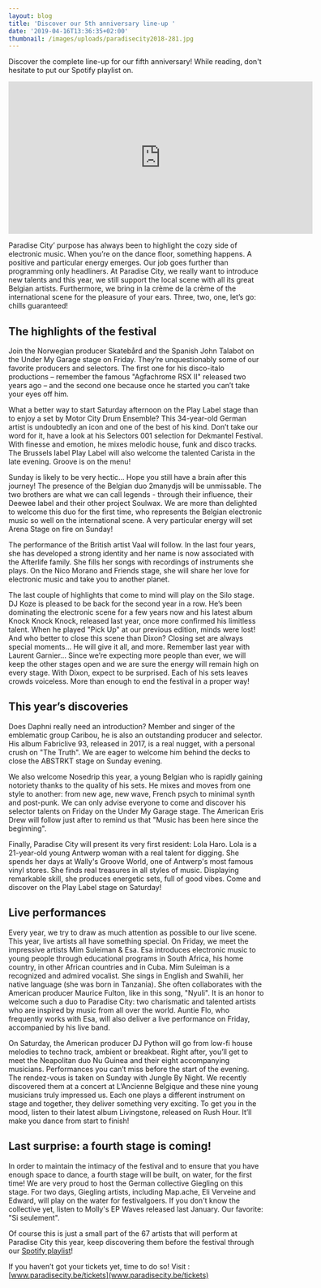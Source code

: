 ```yaml
---
layout: blog
title: 'Discover our 5th anniversary line-up '
date: '2019-04-16T13:36:35+02:00'
thumbnail: /images/uploads/paradisecity2018-281.jpg
---
```

Discover the complete line-up for our fifth anniversary!
While reading, don't hesitate to put our Spotify playlist on.

<iframe src="https://open.spotify.com/embed/user/paradisecityfestival/playlist/0Bi3SbSebLcjScrqncVGhk" width="600" height="300" frameborder="0" allowtransparency="true" allow="encrypted-media"></iframe>

Paradise City’ purpose has always been to highlight the cozy side of electronic music. When you’re on the dance floor, something happens. A positive and particular energy emerges. Our job goes further than programming only headliners. At Paradise City, we really want to introduce new talents and this year, we still support the local scene with all its great Belgian artists. Furthermore, we bring in la crème de la crème of the international scene for the pleasure of your ears. Three, two, one, let’s go: chills guaranteed!

## The highlights of the festival

Join the Norwegian producer Skatebård and the Spanish John Talabot on the Under My Garage stage on Friday. They’re unquestionably some of our favorite producers and selectors. The first one for his disco-italo productions – remember the famous "Agfachrome RSX II" released two years ago – and the second one because once he started you can’t take your eyes off him. 

What a better way to start Saturday afternoon on the Play Label stage than to enjoy a set by Motor City Drum Ensemble? This 34-year-old German artist is undoubtedly an icon and one of the best of his kind. Don’t take our word for it, have a look at his Selectors 001 selection for Dekmantel Festival. With finesse and emotion, he mixes melodic house, funk and disco tracks. The Brussels label Play Label will also welcome the talented Carista in the late evening. Groove is on the menu! 

Sunday is likely to be very hectic... Hope you still have a brain after this journey! The presence of the Belgian duo 2manydjs will be unmissable. The two brothers are what we can call legends - through their influence, their Deewee label and their other project Soulwax. We are more than delighted to welcome this duo for the first time, who represents the Belgian electronic music so well on the international scene. A very particular energy will set Arena Stage on fire on Sunday!

The performance of the British artist Vaal will follow. In the last four years, she has developed a strong identity and her name is now associated with the Afterlife family. She fills her songs with recordings of instruments she plays. On the Nico Morano and Friends stage, she will share her love for electronic music and take you to another planet.

The last couple of highlights that come to mind will play on the Silo stage. DJ Koze is pleased to be back for the second year in a row. He’s been dominating the electronic scene for a few years now and his latest album Knock Knock Knock, released last year, once more confirmed his limitless talent. When he played "Pick Up" at our previous edition, minds were lost! And who better to close this scene than Dixon? Closing set are always special moments… He will give it all, and more. Remember last year with Laurent Garnier... Since we’re expecting more people than ever, we will keep the other stages open and we are sure the energy will remain high on every stage. With Dixon, expect to be surprised. Each of his sets leaves crowds voiceless. More than enough to end the festival in a proper way!

## This year’s discoveries

Does Daphni really need an introduction? Member and singer of the emblematic group Caribou, he is also an outstanding producer and selector. His album Fabriclive 93, released in 2017, is a real nugget, with a personal crush on "The Truth". We are eager to welcome him behind the decks to close the ABSTRKT stage on Sunday evening.

We also welcome Nosedrip this year, a young Belgian who is rapidly gaining notoriety thanks to the quality of his sets. He mixes and moves from one style to another: from new age, new wave, French psych to minimal synth and post-punk. We can only advise everyone to come and discover his selector talents on Friday on the Under My Garage stage. The American Eris Drew will follow just after to remind us that "Music has been here since the beginning".

Finally, Paradise City will present its very first resident: Lola Haro. Lola is a 21-year-old young Antwerp woman with a real talent for digging. She spends her days at Wally's Groove World, one of Antwerp's most famous vinyl stores. She finds real treasures in all styles of music. Displaying remarkable skill, she produces energetic sets, full of good vibes. Come and discover on the Play Label stage on Saturday!

## Live performances

Every year, we try to draw as much attention as possible to our live scene. This year, live artists all have something special. On Friday, we meet the impressive artists Mim Suleiman & Esa. Esa introduces electronic music to young people through educational programs in South Africa, his home country, in other African countries and in Cuba. Mim Suleiman is a recognized and admired vocalist. She sings in English and Swahili, her native language (she was born in Tanzania). She often collaborates with the American producer Maurice Fulton, like in this song, "Nyuli". It is an honor to welcome such a duo to Paradise City: two charismatic and talented artists who are inspired by music from all over the world. Auntie Flo, who frequently works with Esa, will also deliver a live performance on Friday, accompanied by his live band.

On Saturday, the American producer DJ Python will go from low-fi house melodies to techno track, ambient or breakbeat. Right after, you’ll get to meet the Neapolitan duo Nu Guinea and their eight accompanying musicians. Performances you can’t miss before the start of the evening. The rendez-vous is taken on Sunday with Jungle By Night. We recently discovered them at a concert at L’Ancienne Belgique and these nine young musicians truly impressed us. Each one plays a different instrument on stage and together, they deliver something very exciting. To get you in the mood, listen to their latest album Livingstone, released on Rush Hour. It’ll make you dance from start to finish!

## Last surprise: a fourth stage is coming!

In order to maintain the intimacy of the festival and to ensure that you have enough space to dance, a fourth stage will be built, on water, for the first time! We are very proud to host the German collective Giegling on this stage. For two days, Giegling artists, including Map.ache, Eli Verveine and Edward, will play on the water for festivalgoers. If you don't know the collective yet, listen to Molly's EP Waves released last January. Our favorite: "Si seulement".

Of course this is just a small part of the 67 artists that will perform at Paradise City this year, keep discovering them before the festival through our [Spotify playlist](https://open.spotify.com/user/paradisecityfestival/playlist/0Bi3SbSebLcjScrqncVGhk?si=WzyclPt7QQ-mMBvzruq5CQ)!

If you haven’t got your tickets yet, time to do so! 
Visit : [www.paradisecity.be/tickets](www.paradisecity.be/tickets)
